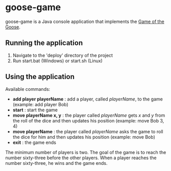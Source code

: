 # goose-game
goose-game is a Java console application that implements the [Game of the Goose](https://en.wikipedia.org/wiki/Game_of_the_Goose).

## Running the application
1. Navigate to the 'deploy' directory of the project
2. Run start.bat (Windows) or start.sh (Linux)

## Using the application
Available commands:
- **add player playerName** : add a player, called _playerName_, to the game (example: add player Bob)
- **start** : start the game
- **move playerName x, y** : the player called _playerName_ gets _x_ and _y_ from the roll of the dice and then updates his position (example: move Bob 3, 4)
- **move playerName** : the player called _playerName_ asks the game to roll the dice for him and then updates his position (example: move Bob)
- **exit** : the game ends

The minimum number of players is two. The goal of the game is to reach the number sixty-three before the other players. When a player reaches the number sixty-three, he wins and the game ends.
